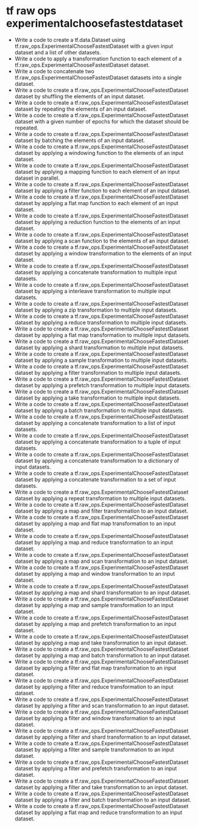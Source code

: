 # tf raw ops experimentalchoosefastestdataset

- Write a code to create a tf.data.Dataset using tf.raw_ops.ExperimentalChooseFastestDataset with a given input dataset and a list of other datasets.
- Write a code to apply a transformation function to each element of a tf.raw_ops.ExperimentalChooseFastestDataset dataset.
- Write a code to concatenate two tf.raw_ops.ExperimentalChooseFastestDataset datasets into a single dataset.
- Write a code to create a tf.raw_ops.ExperimentalChooseFastestDataset dataset by shuffling the elements of an input dataset.
- Write a code to create a tf.raw_ops.ExperimentalChooseFastestDataset dataset by repeating the elements of an input dataset.
- Write a code to create a tf.raw_ops.ExperimentalChooseFastestDataset dataset with a given number of epochs for which the dataset should be repeated.
- Write a code to create a tf.raw_ops.ExperimentalChooseFastestDataset dataset by batching the elements of an input dataset.
- Write a code to create a tf.raw_ops.ExperimentalChooseFastestDataset dataset by applying a windowing function to the elements of an input dataset.
- Write a code to create a tf.raw_ops.ExperimentalChooseFastestDataset dataset by applying a mapping function to each element of an input dataset in parallel.
- Write a code to create a tf.raw_ops.ExperimentalChooseFastestDataset dataset by applying a filter function to each element of an input dataset.
- Write a code to create a tf.raw_ops.ExperimentalChooseFastestDataset dataset by applying a flat map function to each element of an input dataset.
- Write a code to create a tf.raw_ops.ExperimentalChooseFastestDataset dataset by applying a reduction function to the elements of an input dataset.
- Write a code to create a tf.raw_ops.ExperimentalChooseFastestDataset dataset by applying a scan function to the elements of an input dataset.
- Write a code to create a tf.raw_ops.ExperimentalChooseFastestDataset dataset by applying a window transformation to the elements of an input dataset.
- Write a code to create a tf.raw_ops.ExperimentalChooseFastestDataset dataset by applying a concatenate transformation to multiple input datasets.
- Write a code to create a tf.raw_ops.ExperimentalChooseFastestDataset dataset by applying a interleave transformation to multiple input datasets.
- Write a code to create a tf.raw_ops.ExperimentalChooseFastestDataset dataset by applying a zip transformation to multiple input datasets.
- Write a code to create a tf.raw_ops.ExperimentalChooseFastestDataset dataset by applying a reduce transformation to multiple input datasets.
- Write a code to create a tf.raw_ops.ExperimentalChooseFastestDataset dataset by applying a flat map transformation to multiple input datasets.
- Write a code to create a tf.raw_ops.ExperimentalChooseFastestDataset dataset by applying a shard transformation to multiple input datasets.
- Write a code to create a tf.raw_ops.ExperimentalChooseFastestDataset dataset by applying a sample transformation to multiple input datasets.
- Write a code to create a tf.raw_ops.ExperimentalChooseFastestDataset dataset by applying a filter transformation to multiple input datasets.
- Write a code to create a tf.raw_ops.ExperimentalChooseFastestDataset dataset by applying a prefetch transformation to multiple input datasets.
- Write a code to create a tf.raw_ops.ExperimentalChooseFastestDataset dataset by applying a take transformation to multiple input datasets.
- Write a code to create a tf.raw_ops.ExperimentalChooseFastestDataset dataset by applying a batch transformation to multiple input datasets.
- Write a code to create a tf.raw_ops.ExperimentalChooseFastestDataset dataset by applying a concatenate transformation to a list of input datasets.
- Write a code to create a tf.raw_ops.ExperimentalChooseFastestDataset dataset by applying a concatenate transformation to a tuple of input datasets.
- Write a code to create a tf.raw_ops.ExperimentalChooseFastestDataset dataset by applying a concatenate transformation to a dictionary of input datasets.
- Write a code to create a tf.raw_ops.ExperimentalChooseFastestDataset dataset by applying a concatenate transformation to a set of input datasets.
- Write a code to create a tf.raw_ops.ExperimentalChooseFastestDataset dataset by applying a repeat transformation to multiple input datasets.
- Write a code to create a tf.raw_ops.ExperimentalChooseFastestDataset dataset by applying a map and filter transformation to an input dataset.
- Write a code to create a tf.raw_ops.ExperimentalChooseFastestDataset dataset by applying a map and flat map transformation to an input dataset.
- Write a code to create a tf.raw_ops.ExperimentalChooseFastestDataset dataset by applying a map and reduce transformation to an input dataset.
- Write a code to create a tf.raw_ops.ExperimentalChooseFastestDataset dataset by applying a map and scan transformation to an input dataset.
- Write a code to create a tf.raw_ops.ExperimentalChooseFastestDataset dataset by applying a map and window transformation to an input dataset.
- Write a code to create a tf.raw_ops.ExperimentalChooseFastestDataset dataset by applying a map and shard transformation to an input dataset.
- Write a code to create a tf.raw_ops.ExperimentalChooseFastestDataset dataset by applying a map and sample transformation to an input dataset.
- Write a code to create a tf.raw_ops.ExperimentalChooseFastestDataset dataset by applying a map and prefetch transformation to an input dataset.
- Write a code to create a tf.raw_ops.ExperimentalChooseFastestDataset dataset by applying a map and take transformation to an input dataset.
- Write a code to create a tf.raw_ops.ExperimentalChooseFastestDataset dataset by applying a map and batch transformation to an input dataset.
- Write a code to create a tf.raw_ops.ExperimentalChooseFastestDataset dataset by applying a filter and flat map transformation to an input dataset.
- Write a code to create a tf.raw_ops.ExperimentalChooseFastestDataset dataset by applying a filter and reduce transformation to an input dataset.
- Write a code to create a tf.raw_ops.ExperimentalChooseFastestDataset dataset by applying a filter and scan transformation to an input dataset.
- Write a code to create a tf.raw_ops.ExperimentalChooseFastestDataset dataset by applying a filter and window transformation to an input dataset.
- Write a code to create a tf.raw_ops.ExperimentalChooseFastestDataset dataset by applying a filter and shard transformation to an input dataset.
- Write a code to create a tf.raw_ops.ExperimentalChooseFastestDataset dataset by applying a filter and sample transformation to an input dataset.
- Write a code to create a tf.raw_ops.ExperimentalChooseFastestDataset dataset by applying a filter and prefetch transformation to an input dataset.
- Write a code to create a tf.raw_ops.ExperimentalChooseFastestDataset dataset by applying a filter and take transformation to an input dataset.
- Write a code to create a tf.raw_ops.ExperimentalChooseFastestDataset dataset by applying a filter and batch transformation to an input dataset.
- Write a code to create a tf.raw_ops.ExperimentalChooseFastestDataset dataset by applying a flat map and reduce transformation to an input dataset.